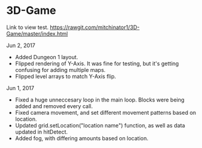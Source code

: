 # 3D-Game

Link to view test.
https://rawgit.com/mitchinator1/3D-Game/master/index.html

Jun 2, 2017
- Added Dungeon 1 layout.
- Flipped rendering of Y-Axis. It was fine for testing, but it's getting confusing for adding multiple maps.
- Flipped level arrays to match Y-Axis flip.

Jun 1, 2017
- Fixed a huge unneccesary loop in the main loop. Blocks were being added and removed every call.
- Fixed camera movement, and set different movement patterns based on location.
- Updated grid.setLocation("location name") function, as well as data updated in hitDetect.
- Added fog, with differing amounts based on location.
